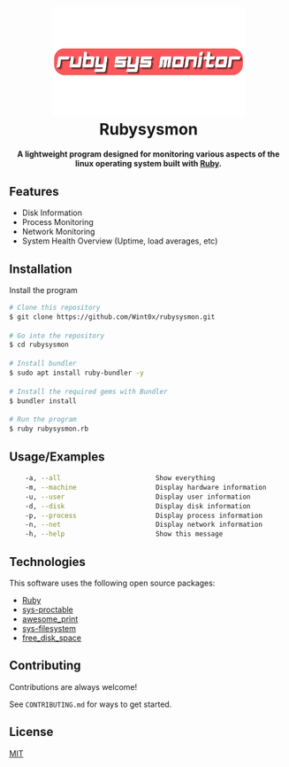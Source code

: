 <h1 align="center">
  <br>
  <a ><img src="https://github.com/Wint0x/rubysysmon/blob/main/logo.png" alt="Rubysysmon" width="350"></a>
  <br>
  Rubysysmon
  <br>
</h1>

<h4 align="center">A lightweight program designed for monitoring various aspects of the linux operating system built with <a href="https://www.ruby-lang.org" target="_blank">Ruby</a>.</h4>

## Features

- Disk Information
- Process Monitoring
- Network Monitoring
- System Health Overview (Uptime, load averages, etc)

## Installation

Install the program

```bash
# Clone this repository
$ git clone https://github.com/Wint0x/rubysysmon.git

# Go into the repository
$ cd rubysysmon

# Install bundler
$ sudo apt install ruby-bundler -y

# Install the required gems with Bundler
$ bundler install

# Run the program
$ ruby rubysysmon.rb
```
    
## Usage/Examples

```bash
    -a, --all                        Show everything
    -m, --machine                    Display hardware information
    -u, --user                       Display user information
    -d, --disk                       Display disk information
    -p, --process                    Display process information
    -n, --net                        Display network information
    -h, --help                       Show this message

```

## Technologies

This software uses the following open source packages:

- [Ruby](https://www.ruby-lang.org)
- [sys-proctable](https://github.com/djberg96/sys-proctable)
- [awesome_print](https://github.com/awesome-print/awesome_print)
- [sys-filesystem](https://github.com/djberg96/sys-filesystem)
- [free_disk_space](https://github.com/pr0d1r2/free_disk_space)

## Contributing

Contributions are always welcome!

See `CONTRIBUTING.md` for ways to get started.

## License

[MIT](https://choosealicense.com/licenses/mit/)
